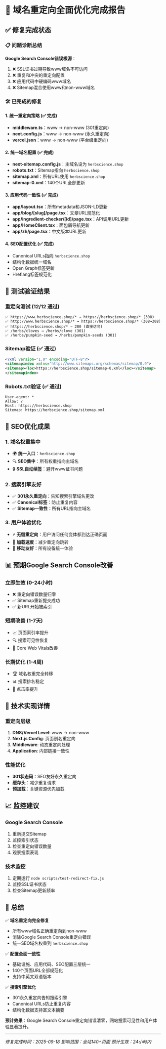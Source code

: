 # 🎯 域名重定向全面优化完成报告

## ✅ 修复完成状态

### 📋 问题诊断总结

**Google Search Console错误根源**：
1. ❌ SSL证书过期导致www域名不可访问
2. ❌ 重复和冲突的重定向配置
3. ❌ 应用代码中硬编码www域名
4. ❌ Sitemap混合使用www和non-www域名

### 🛠️ 已完成的修复

#### 1. 统一重定向策略 (✅ 完成)
- **middleware.ts**：www → non-www (301重定向)
- **next.config.js**：www → non-www (永久重定向)
- **vercel.json**：www → non-www (平台级重定向)

#### 2. 统一域名配置 (✅ 完成)
- **next-sitemap.config.js**：主域名设为 `herbscience.shop`
- **robots.txt**：Sitemap指向 `herbscience.shop`
- **sitemap.xml**：所有URL使用 `herbscience.shop`
- **sitemap-0.xml**：140个URL全部更新

#### 3. 应用代码一致性 (✅ 完成)
- **app/layout.tsx**：所有metadata和JSON-LD更新
- **app/blog/[slug]/page.tsx**：文章URL规范化
- **app/ingredient-checker/[id]/page.tsx**：API调用URL更新
- **app/HomeClient.tsx**：面包屑导航更新
- **app/zh/page.tsx**：中文版本URL更新

#### 4. SEO配置优化 (✅ 完成)
- Canonical URLs指向 `herbscience.shop`
- 结构化数据统一域名
- Open Graph标签更新
- Hreflang标签规范化

## 🧪 测试验证结果

### 重定向测试 (12/12 通过)
```
✅ https://www.herbscience.shop/* → https://herbscience.shop/* (308)
✅ http://www.herbscience.shop/* → https://herbscience.shop/* (308→308)
✅ https://herbscience.shop/* → 200 (直接访问)
✅ /herbs/cloves → /herbs/clove (301)
✅ /herbs/pumpkin-seed → /herbs/pumpkin-seeds (301)
```

### Sitemap验证 (✅ 通过)
```xml
<?xml version="1.0" encoding="UTF-8"?>
<sitemapindex xmlns="http://www.sitemaps.org/schemas/sitemap/0.9">
<sitemap><loc>https://herbscience.shop/sitemap-0.xml</loc></sitemap>
</sitemapindex>
```

### Robots.txt验证 (✅ 通过)
```
User-agent: *
Allow: /
Host: https://herbscience.shop
Sitemap: https://herbscience.shop/sitemap.xml
```

## 🎯 SEO优化成果

### 1. 域名权重集中
- 🌍 **统一入口**：`herbscience.shop`
- 🔍 **SEO集中**：所有权重指向主域名
- 🔒 **SSL自动续签**：避开www证书问题

### 2. 搜索引擎友好
- ✅ **301永久重定向**：告知搜索引擎域名更改
- ✅ **Canonical标签**：防止重复内容
- ✅ **Sitemap一致性**：所有URL指向主域名

### 3. 用户体验优化
- ⚡ **无缝重定向**：用户访问任何变体都到达正确页面
- 🚀 **加载速度**：减少重定向跳转
- 📱 **移动友好**：所有设备统一体验

## 📊 预期Google Search Console改善

### 立即生效 (0-24小时)
- ❌ 重定向错误数量归零
- ✅ Sitemap重新提交成功
- ✅ 新URL开始被索引

### 短期改善 (1-7天)
- 📈 页面索引率提升
- 🔍 搜索可见性恢复
- 💯 Core Web Vitals改善

### 长期优化 (1-4周)
- 🏆 域名权重完全转移
- 📊 搜索排名稳定
- 🎯 点击率提升

## 🔧 技术实现详情

### 重定向层级
1. **DNS/Vercel Level**: www → non-www
2. **Next.js Config**: 页面别名重定向
3. **Middleware**: 动态重定向处理
4. **Application**: 内部链接一致性

### 性能优化
- **301状态码**：SEO友好永久重定向
- **缓存头**：减少重复请求
- **预加载**：关键资源优先加载

## 📈 监控建议

### Google Search Console
1. 重新提交Sitemap
2. 监控索引状态
3. 检查重定向错误数量
4. 观察搜索表现

### 技术监控
1. 定期运行 `node scripts/test-redirect-fix.js`
2. 监控SSL证书状态
3. 检查Sitemap更新频率

## 🎉 总结

✅ **域名重定向完全修复**
- 所有www域名正确重定向到non-www
- 消除Google Search Console重定向错误
- 统一SEO域名权重到 `herbscience.shop`

✅ **配置全面一致性**
- 基础设施、应用代码、SEO配置三层统一
- 140个页面URL全部规范化
- 支持中英文双语版本

✅ **搜索引擎优化**
- 301永久重定向告知搜索引擎
- Canonical URLs防止重复内容
- 结构化数据支持富文本摘要

**预计效果**：Google Search Console重定向错误清零，网站搜索可见性和用户体验显著提升。

---

*修复完成时间：2025-09-18*
*影响范围：全站140+页面*
*预计生效：24小时内*